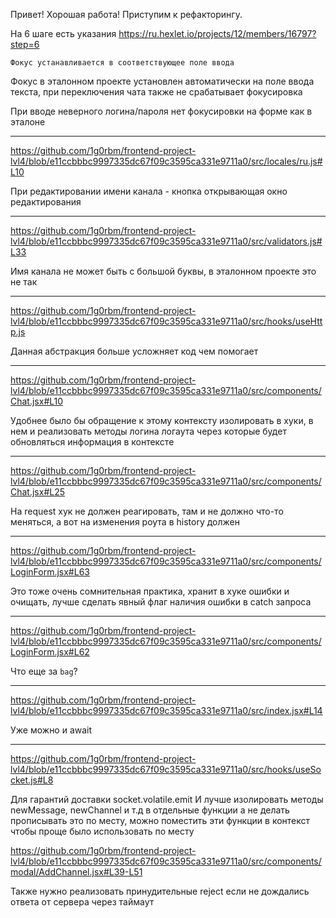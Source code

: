
Привет! Хорошая работа! Приступим к рефакторингу.

На 6 шаге есть указания
https://ru.hexlet.io/projects/12/members/16797?step=6

```
Фокус устанавливается в соответствующее поле ввода
```

Фокус в эталонном проекте установлен автоматически на поле ввода текста, при переключения чата также не срабатывает фокусировка

При вводе неверного логина/пароля нет фокусировки на форме как в эталоне
_________________


https://github.com/1g0rbm/frontend-project-lvl4/blob/e11ccbbbc9997335dc67f09c3595ca331e9711a0/src/locales/ru.js#L10

При редактировании имени канала - кнопка открывающая окно редактирования

_________________

https://github.com/1g0rbm/frontend-project-lvl4/blob/e11ccbbbc9997335dc67f09c3595ca331e9711a0/src/validators.js#L33

Имя канала не может быть с большой буквы, в эталонном проекте это не так

_________________

https://github.com/1g0rbm/frontend-project-lvl4/blob/e11ccbbbc9997335dc67f09c3595ca331e9711a0/src/hooks/useHttp.js

Данная абстракция больше усложняет код чем помогает

_________________

https://github.com/1g0rbm/frontend-project-lvl4/blob/e11ccbbbc9997335dc67f09c3595ca331e9711a0/src/components/Chat.jsx#L10

Удобнее было бы обращение к этому контексту изолировать в хуки, в нем и реализовать методы логина логаута через которые будет обновляться информация в контексте

_________________

https://github.com/1g0rbm/frontend-project-lvl4/blob/e11ccbbbc9997335dc67f09c3595ca331e9711a0/src/components/Chat.jsx#L25

На request хук не должен реагировать, там и не должно что-то меняться, а вот на изменения роута в history должен

_________________


https://github.com/1g0rbm/frontend-project-lvl4/blob/e11ccbbbc9997335dc67f09c3595ca331e9711a0/src/components/LoginForm.jsx#L63

Это тоже очень сомнительная практика, хранит в хуке ошибки и очищать, лучше сделать явный флаг наличия ошибки в catch запроса

_________________


https://github.com/1g0rbm/frontend-project-lvl4/blob/e11ccbbbc9997335dc67f09c3595ca331e9711a0/src/components/LoginForm.jsx#L62

Что еще за `bag`?

_________________

https://github.com/1g0rbm/frontend-project-lvl4/blob/e11ccbbbc9997335dc67f09c3595ca331e9711a0/src/index.jsx#L14

Уже можно и await


_________________


https://github.com/1g0rbm/frontend-project-lvl4/blob/e11ccbbbc9997335dc67f09c3595ca331e9711a0/src/hooks/useSocket.js#L8

Для гарантий доставки socket.volatile.emit
И лучше изолировать методы newMessage, newChannel и т.д в отдельные функции а не делать прописывать это по месту, можно поместить эти функции в контекст чтобы проще было использовать по месту

https://github.com/1g0rbm/frontend-project-lvl4/blob/e11ccbbbc9997335dc67f09c3595ca331e9711a0/src/components/modal/AddChannel.jsx#L39-L51

Также нужно реализовать принудительные reject если не дождались ответа от сервера через таймаут